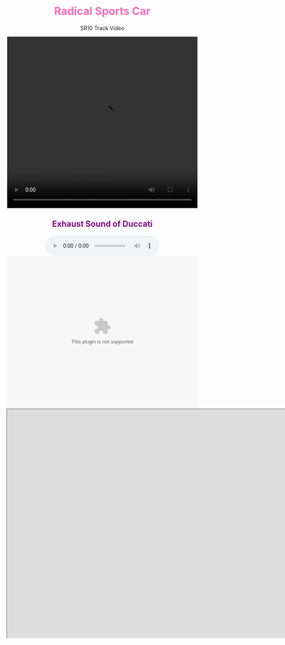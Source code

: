 <html>
    <head>
        <style>
            h1 {
                color: hotpink;
            }
        </style>
    </head>
    <body>
        <center>
            <h1>
                Radical Sports Car
            </h1>
            <p>
                SR10 Track Video
            </p>
            <video width="500" height="450" controls preload>
                <source src="C:\Users\Pccoe\Downloads\stock-footage-vandel-denmark-toyota-gt-starts-a-drift-race-in-super-slow-motion.webm"
            </video>
        </center>
        <center>
                <style>
                    h2{
                        color: purple;
                    }
                </style>
                <h2>
                    Exhaust Sound of Duccati
                </h2>
                <audio controls autoplay>>
                    <source src="c:\Users\Pccoe\Downloads\ducati-monster-821-exhaust-sound-65979.mp3"
                </audio>
        </center>
        <center>
            <embed type="video" src="https://www.bing.com/videos/riverview/relatedvideo?&q=embedded+tag&&mid=A6FD794397A2C6F9FFD1A6FD794397A2C6F9FFD1&&FORM=VRDGAR" width="500" height="400">
        </center>
        <iframe src="https://www.bing.com/videos/riverview/relatedvideo?&q=embedded+tag&&mid=A6FD794397A2C6F9FFD1A6FD794397A2C6F9FFD1&&FORM=VRDGAR" width="2000" height="600" </iframe>
            
    </body>
</html>
